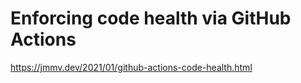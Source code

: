 # Enforcing code health via GitHub Actions
https://jmmv.dev/2021/01/github-actions-code-health.html
